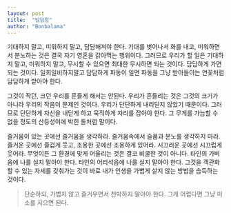 ```yaml
---
layout: post
title:  "담담함"
author: "Bonbalama"
---
```


기대하지 말고, 미워하지 말고, 담담해져야 한다. 기대를 벗어나서 화를 내고, 미워하면서 분노하는 것은 결국 자기 영혼을 갉아먹는 행위이다. 그러므로 우리가 할 일은 기대하지 말고, 미워하지 말고, 무시할 수 있으면 최대한 무시하면 되는 것이다. 담담하게 가면 되는 것이다. 일회일비하지말고 담담하게 파동이 일면 파동을 그냥 받아들이는 연꽃처럼 담담하게 받아야 한다. 

그것이 작던, 크던 우리를 흔들게 해서는 안된다. 우리가 흔들리는 것은 그것의 크기가 아니라 우리의 작음이 문제인 것이다. 우리가 단단하게 내리딛지 않았기 때문이다. 그러므로 단단하게 자신을 내딛게 하고 묵직하게 자리를 잡아야 한다. 그 무게를 가늠할 수 없을 정도의 산등성이에 박힌 돌처럼 말이다. 

즐거움이 있는 곳에선 즐거움을 생각하라. 줄거움속에서 슬픔과 분노를 생각하지 마라. 즐거운 곳에선 즐겁게 웃고, 조용한 곳에선 조용하게 있어라. 시끄러운 곳에선 시끄럽게 웃어라. 무엇이든 그 환경에 맞게 어울리는 것은 결코 비굴한 것이 아니다. 타인의 가벼움에 나를 실지 말아야 한다. 타인의 어리석음에 나를 실지 말아야 한다. 그것을 객관화할 수 있는 자세를 갖춰가는 것이 바로 내가 인생을 가볍게 살지 않는 방법을 습득하는 것이다.

> 단순하되, 가볍지 않고  즐거우면서 천박하지 말아야 한다.  그게 어렵다면 그냥 미소를 지으면 된다. 

